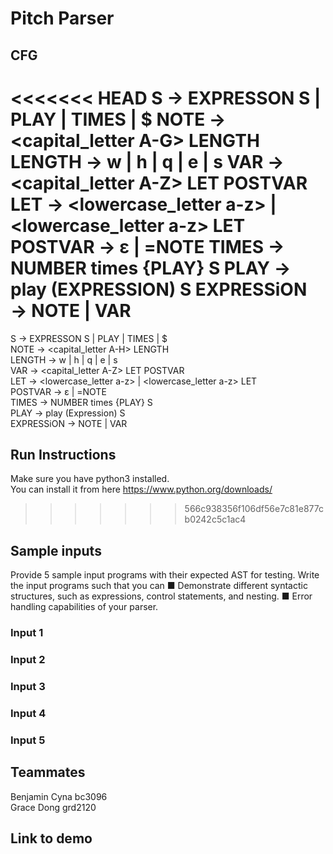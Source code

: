 # Pitch Parser


## CFG

<<<<<<< HEAD
S → EXPRESSON S | PLAY | TIMES | $
NOTE → <capital_letter A-G> <num> LENGTH  
LENGTH → w | h | q | e | s 
VAR →  <capital_letter A-Z> LET POSTVAR
LET → <lowercase_letter a-z> | <lowercase_letter a-z> LET
POSTVAR → ε | =NOTE
TIMES → NUMBER times {PLAY} S 
PLAY → play (EXPRESSION) S 
EXPRESSiON → NOTE | VAR
=======
S → EXPRESSON S | PLAY | TIMES | $ <br>
NOTE → <capital_letter A-H> <num> LENGTH <br>
LENGTH → w | h | q | e | s <br>
VAR →  <capital_letter A-Z> LET POSTVAR <br>
LET → <lowercase_letter a-z> | <lowercase_letter a-z> LET <br>
POSTVAR → ε | =NOTE <br>
TIMES → NUMBER times {PLAY} S <br>
PLAY → play (Expression) S <br>
EXPRESSiON → NOTE | VAR <br>

## Run Instructions 
Make sure you have python3 installed.   <br>
You can install it from here https://www.python.org/downloads/  <br>
>>>>>>> 566c938356f106df56e7c81e877cb0242c5c1ac4


## Sample inputs 
Provide 5 sample input programs with their expected AST for testing. Write the
input programs such that you can
■ Demonstrate different syntactic structures, such as expressions, control
statements, and nesting.
■ Error handling capabilities of your parser.

### Input 1

### Input 2

### Input 3

### Input 4

### Input 5

## Teammates 
Benjamin Cyna bc3096 <br>
Grace Dong grd2120 <br>

## Link to demo